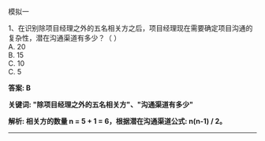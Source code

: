 模拟一

  
1、在识别除项目经理之外的五名相关方之后，项目经理现在需要确定项目沟通的复杂性，潜在沟通渠道有多少？（  ）  
A. 20  
B. 15  
C. 10  
C. 5

**答案: B**

**关键词: "除项目经理之外的五名相关方"、"沟通渠道有多少"**

**解析: 相关方的数量 n = 5 + 1 = 6，根据潜在沟通渠道公式: n\(n-1\) / 2。**

---



